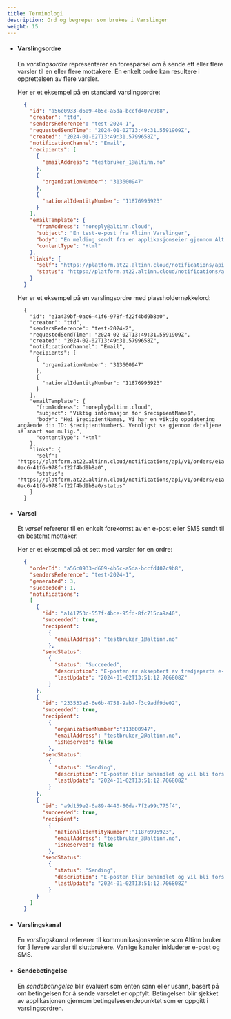 ```yaml
---
title: Terminologi
description: Ord og begreper som brukes i Varslinger
weight: 15
---
```


- #### Varslingsordre

  En _varslingsordre_ representerer en forespørsel om å sende ett eller flere varsler til en eller flere mottakere.
  En enkelt ordre kan resultere i opprettelsen av flere varsler.

  Her er et eksempel på en standard varslingsordre:
  ```json
    {
      "id": "a56c0933-d609-4b5c-a5da-bccfd407c9b8",
      "creator": "ttd",
      "sendersReference": "test-2024-1",
      "requestedSendTime": "2024-01-02T13:49:31.5591909Z",
      "created": "2024-01-02T13:49:31.5799658Z",
      "notificationChannel": "Email",
      "recipients": [
        {
          "emailAddress": "testbruker_1@altinn.no"
        },
        {
          "organizationNumber": "313600947"
        },
        {
          "nationalIdentityNumber": "11876995923"
        }
      ],
      "emailTemplate": {
        "fromAddress": "noreply@altinn.cloud",
        "subject": "En test-e-post fra Altinn Varslinger",
        "body": "En melding sendt fra en applikasjonseier gjennom Altinn.",
        "contentType": "Html"
      },
      "links": {
        "self": "https://platform.at22.altinn.cloud/notifications/api/v1/orders/a56c0933-d609-4b5c-a5da-bccfd407c9b8",
        "status": "https://platform.at22.altinn.cloud/notifications/api/v1/orders/a56c0933-d609-4b5c-a5da-bccfd407c9b8/status"
      }
    } 
  ```
  
  Her er et eksempel på en varslingsordre med plassholdernøkkelord:
  ```json{linenos=false,hl_lines="18 19"}
    {
      "id": "e1a439bf-0ac6-41f6-978f-f22f4bd9b8a0",
      "creator": "ttd",
      "sendersReference": "test-2024-2",
      "requestedSendTime": "2024-02-02T13:49:31.5591909Z",
      "created": "2024-02-02T13:49:31.5799658Z",
      "notificationChannel": "Email",
      "recipients": [
        {
          "organizationNumber": "313600947"
        },
        {
          "nationalIdentityNumber": "11876995923"
        }
      ],
      "emailTemplate": {
        "fromAddress": "noreply@altinn.cloud",
        "subject": "Viktig informasjon for $recipientName$",
        "body": "Hei $recipientName$, Vi har en viktig oppdatering angående din ID: $recipientNumber$. Vennligst se gjennom detaljene så snart som mulig.",
        "contentType": "Html"
      },
      "links": {
        "self": "https://platform.at22.altinn.cloud/notifications/api/v1/orders/e1a439bf-0ac6-41f6-978f-f22f4bd9b8a0",
        "status": "https://platform.at22.altinn.cloud/notifications/api/v1/orders/e1a439bf-0ac6-41f6-978f-f22f4bd9b8a0/status"
      }
    }
  ```

- #### Varsel

  Et _varsel_ refererer til en enkelt forekomst av en e-post eller SMS sendt til en bestemt mottaker.

  Her er et eksempel på et sett med varsler for en ordre:
  ```json
    {
      "orderId": "a56c0933-d609-4b5c-a5da-bccfd407c9b8",
      "sendersReference": "test-2024-1",
      "generated": 3,
      "succeeded": 1,
      "notifications": 
      [
        {
          "id": "a141753c-557f-4bce-95fd-8fc715ca9a40",
          "succeeded": true,
          "recipient":
            {
              "emailAddress": "testbruker_1@altinn.no"
            },
          "sendStatus":
            {
              "status": "Succeeded",
              "description": "E-posten er akseptert av tredjeparts e-posttjeneste og vil bli sendt snart.",
              "lastUpdate": "2024-01-02T13:51:12.706808Z"
            }
        },
        {
          "id": "233533a3-6e6b-4758-9ab7-f3c9adf9de02",
          "succeeded": true,
          "recipient":
            {
              "organizationNumber":"313600947",
              "emailAddress": "testbruker_2@altinn.no",
              "isReserved": false
            },
          "sendStatus": 
            {
              "status": "Sending",
              "description": "E-posten blir behandlet og vil bli forsøkt sendt snart." ,
              "lastUpdate": "2024-01-02T13:51:12.706808Z"
            }
        },
        {
          "id": "a9d159e2-6a89-4440-80da-7f2a99c775f4",
          "succeeded": true,
          "recipient":
            {
              "nationalIdentityNumber":"11876995923",
              "emailAddress": "testbruker_3@altinn.no",
              "isReserved": false
            },
          "sendStatus":
            {
              "status": "Sending",
              "description": "E-posten blir behandlet og vil bli forsøkt sendt snart." ,
              "lastUpdate": "2024-01-02T13:51:12.706808Z"
            }
        }
      ]
    }
    ```

- #### Varslingskanal

  En _varslingskanal_ refererer til kommunikasjonsveiene som Altinn bruker for å levere varsler til sluttbrukere. Vanlige kanaler inkluderer e-post og SMS.

- #### Sendebetingelse

  En _sendebetingelse_ blir evaluert som enten sann eller usann, basert på om betingelsen for å sende varselet er oppfylt.
  Betingelsen blir sjekket av applikasjonen gjennom betingelsesendepunktet som er oppgitt i varslingsordren. 